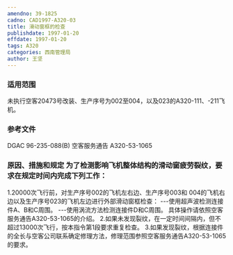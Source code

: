 ```yaml
---
amendno: 39-1825
cadno: CAD1997-A320-03
title: 滑动窗框的检查
publishdate: 1997-01-20
effdate: 1997-01-20
tags: A320
categories: 西南管理局
author: 王坚
---
```


### 适用范围 
未执行空客20473号改装、生产序号为002至004，以及023的A320-111、-211飞机。

### 参考文件
DGAC 96-235-088(B) 空客服务通告 A320-53-1065

### 原因、措施和规定 为了检测影响飞机整体结构的滑动窗疲劳裂纹，要求在规定时间内完成下列工作： 
1.20000次飞行前，对生产序号002的飞机左右边、生产序号003和
004的飞机右边以及生产序号023的飞机左边进行外部滑动窗框检查：     ---使用超声波检测连接件A、B和C周围。     ---使用涡流方法检测连接件D和C周围。     具体操作请依照空客服务通告A320-53-1065的介绍。
    2.如果未发现裂纹，在一定时间间隔内，但不超过13000次飞行，按本指令第1段要求重复检查。 
    3.如果发现裂纹，根据连接件的全长与空客公司联系确定修理方法，修理范围参照空客服务通告A320-53-1065的要求。

  

